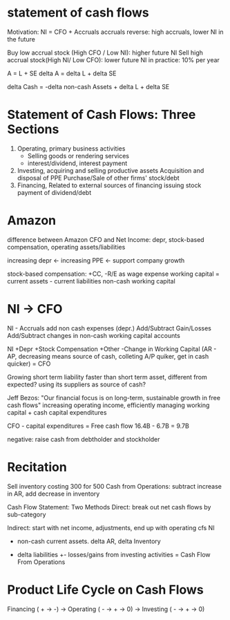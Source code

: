 # statement of cash flows
Motivation: NI = CFO + Accruals
accruals reverse: high accruals, lower NI in the future

Buy low accrual stock (High CFO / Low NI): higher future NI
Sell high accrual stock(High NI/ Low CFO): lower future NI 
in practice: 10% per year

A = L + SE
delta A = delta L + delta SE

delta Cash = -delta non-cash Assets + delta L + delta SE

# Statement of Cash Flows: Three Sections
1. Operating, primary business activities
   - Selling goods or rendering services
   - interest/dividend, interest payment
2. Investing, acquiring and selling productive assets
   Acquisition and disposal of PPE
   Purchase/Sale of other firms' stock/debt
3. Financing, Related to external sources of financing
   issuing stock
   payment of dividend/debt

# Amazon
difference between Amazon CFO and Net Income: depr, stock-based compensation, operating assets/liabilities

increasing depr <- increasing PPE <- support company growth

stock-based compensation: +CC, -R/E as wage expense
working capital = current assets - current liabilities
non-cash working capital

# NI -> CFO
NI - Accruals 
add non cash expenses (depr.)
Add/Subtract Gain/Losses 
Add/Subtract changes in non-cash working capital accounts

NI
+Depr
+Stock Compensation
+Other
-Change in Working Capital (AR - AP, decreasing means source of cash, colleting A/P quiker, get in cash quicker)
= CFO

Growing short term liability faster than short term asset,
different from expected?
using its suppliers as source of cash?

Jeff Bezos: "Our financial focus is on long-term, sustainable growth in free cash flows"
increasing operating income, efficiently managing working capital + cash capital expenditures

CFO - capital expenditures = Free cash flow
16.4B - 6.7B = 9.7B

negative: raise cash from debtholder and stockholder

# Recitation
Sell inventory costing 300 for 500
Cash from Operations: subtract increase in AR, add decrease in inventory

Cash Flow Statement: Two Methods
Direct: break out net cash flows by sub-category

Indirect: start with net income, adjustments, end up with operating cfs
NI
- non-cash current assets. delta AR, delta Inventory
+ delta liabilities
+- losses/gains from investing activities
= Cash Flow From Operations


# Product Life Cycle on Cash Flows
Financing ( + -> -) -> 
Operating ( - -> + -> 0) -> 
Investing ( - -> + -> 0)
